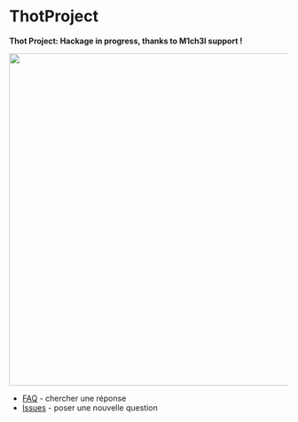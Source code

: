 ThotProject
===========

**Thot Project: Hackage in progress, thanks to M1ch3l support !**

<img src="https://raw.github.com/episeclab/logos/master/logos/thot/thot.png" width="600">

- [FAQ](https://github.com/episeclab/thot/blob/master/faq.md) - chercher une réponse
- [Issues](https://github.com/episeclab/thot/issues) - poser une nouvelle question

